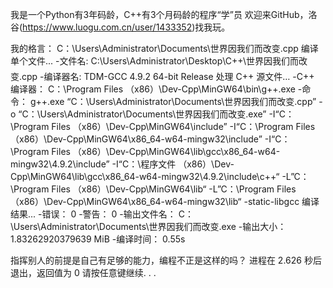 我是一个Python有3年码龄，C++有3个月码龄的程序“学”员
欢迎来GitHub，洛谷(https://www.luogu.com.cn/user/1433352)找我玩。

我的格言：
C：\Users\Administrator\Documents\世界因我们而改变.cpp
编译单个文件...
-文件名: C:\Users\Administrator\Desktop\\C++\世界因我们而改变.cpp
-编译器名: TDM-GCC 4.9.2 64-bit Release
处理 C++ 源文件…
-C++ 编译器： C：\Program Files （x86）\Dev-Cpp\MinGW64\bin\g++.exe
-命令： g++.exe “C：\Users\Administrator\Documents\世界因我们而改变.cpp” -o “C：\Users\Administrator\Documents\世界因我们而改变.exe” -I“C：\Program Files （x86）\Dev-Cpp\MinGW64\include” -I“C：\Program Files （x86）\Dev-Cpp\MinGW64\x86_64-w64-mingw32\include” -I“C：\Program Files （x86）\Dev-Cpp\MinGW64\lib\gcc\x86_64-w64-mingw32\4.9.2\include” -I“C：\程序文件 （x86）\Dev-Cpp\MinGW64\lib\gcc\x86_64-w64-mingw32\4.9.2\include\c++“ -L”C：\Program Files （x86）\Dev-Cpp\MinGW64\lib“ -L”C：\Program Files （x86）\Dev-Cpp\MinGW64\x86_64-w64-mingw32\lib“ -static-libgcc
编译结果...
-错误： 0
-警告： 0
-输出文件名： C：\Users\Administrator\Documents\世界因我们而改变.exe
-输出大小： 1.83262920379639 MiB
-编译时间： 0.55s

指挥别人的前提是自己有足够的能力，编程不正是这样的吗？
进程在 2.626 秒后退出，返回值为 0
请按任意键继续. . .

